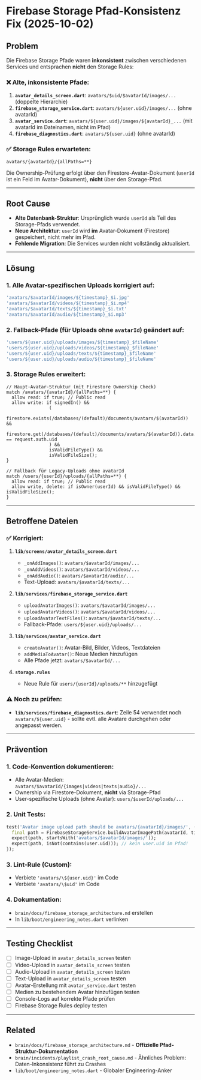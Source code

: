 # Firebase Storage Pfad-Konsistenz Fix (2025-10-02)

## Problem
Die Firebase Storage Pfade waren **inkonsistent** zwischen verschiedenen Services und entsprachen **nicht** den Storage Rules:

### ❌ Alte, inkonsistente Pfade:
1. **`avatar_details_screen.dart`**: `avatars/$uid/$avatarId/images/...` (doppelte Hierarchie)
2. **`firebase_storage_service.dart`**: `avatars/${user.uid}/images/...` (ohne avatarId)
3. **`avatar_service.dart`**: `avatars/${user.uid}/images/${avatarId}_...` (mit avatarId im Dateinamen, nicht im Pfad)
4. **`firebase_diagnostics.dart`**: `avatars/${user.uid}` (ohne avatarId)

### ✅ Storage Rules erwarteten:
```
avatars/{avatarId}/{allPaths=**}
```
Die Ownership-Prüfung erfolgt über den Firestore-Avatar-Dokument (`userId` ist ein Feld im Avatar-Dokument), **nicht** über den Storage-Pfad.

---

## Root Cause
- **Alte Datenbank-Struktur**: Ursprünglich wurde `userId` als Teil des Storage-Pfads verwendet.
- **Neue Architektur**: `userId` wird **im** Avatar-Dokument (Firestore) gespeichert, nicht mehr im Pfad.
- **Fehlende Migration**: Die Services wurden nicht vollständig aktualisiert.

---

## Lösung

### 1. **Alle Avatar-spezifischen Uploads korrigiert** auf:
```dart
'avatars/$avatarId/images/${timestamp}_$i.jpg'
'avatars/$avatarId/videos/${timestamp}_$i.mp4'
'avatars/$avatarId/texts/${timestamp}_$i.txt'
'avatars/$avatarId/audio/${timestamp}_$i.mp3'
```

### 2. **Fallback-Pfade** (für Uploads ohne `avatarId`) geändert auf:
```dart
'users/${user.uid}/uploads/images/${timestamp}_$fileName'
'users/${user.uid}/uploads/videos/${timestamp}_$fileName'
'users/${user.uid}/uploads/texts/${timestamp}_$fileName'
'users/${user.uid}/uploads/audio/${timestamp}_$fileName'
```

### 3. **Storage Rules erweitert**:
```
// Haupt-Avatar-Struktur (mit Firestore Ownership Check)
match /avatars/{avatarId}/{allPaths=**} {
  allow read: if true; // Public read
  allow write: if signedIn() && 
                (
                  firestore.exists(/databases/(default)/documents/avatars/$(avatarId)) &&
                  firestore.get(/databases/(default)/documents/avatars/$(avatarId)).data.userId == request.auth.uid
                ) &&
                isValidFileType() && 
                isValidFileSize();
}

// Fallback für Legacy-Uploads ohne avatarId
match /users/{userId}/uploads/{allPaths=**} {
  allow read: if true; // Public read
  allow write, delete: if isOwner(userId) && isValidFileType() && isValidFileSize();
}
```

---

## Betroffene Dateien

### ✅ Korrigiert:
1. **`lib/screens/avatar_details_screen.dart`**
   - `_onAddImages()`: `avatars/$avatarId/images/...`
   - `_onAddVideos()`: `avatars/$avatarId/videos/...`
   - `_onAddAudio()`: `avatars/$avatarId/audio/...`
   - Text-Upload: `avatars/$avatarId/texts/...`

2. **`lib/services/firebase_storage_service.dart`**
   - `uploadAvatarImages()`: `avatars/$avatarId/images/...`
   - `uploadAvatarVideos()`: `avatars/$avatarId/videos/...`
   - `uploadAvatarTextFiles()`: `avatars/$avatarId/texts/...`
   - Fallback-Pfade: `users/${user.uid}/uploads/...`

3. **`lib/services/avatar_service.dart`**
   - `createAvatar()`: Avatar-Bild, Bilder, Videos, Textdateien
   - `addMediaToAvatar()`: Neue Medien hinzufügen
   - Alle Pfade jetzt: `avatars/$avatarId/...`

4. **`storage.rules`**
   - Neue Rule für `users/{userId}/uploads/**` hinzugefügt

### ⚠️ Noch zu prüfen:
- **`lib/services/firebase_diagnostics.dart`**: Zeile 54 verwendet noch `avatars/${user.uid}` - sollte evtl. alle Avatare durchgehen oder angepasst werden.

---

## Prävention

### 1. **Code-Konvention dokumentieren**:
- Alle Avatar-Medien: `avatars/$avatarId/{images|videos|texts|audio}/...`
- Ownership via Firestore-Dokument, **nicht** via Storage-Pfad
- User-spezifische Uploads (ohne Avatar): `users/$userId/uploads/...`

### 2. **Unit Tests**:
```dart
test('Avatar image upload path should be avatars/{avatarId}/images/', () {
  final path = FirebaseStorageService.buildAvatarImagePath(avatarId, timestamp);
  expect(path, startsWith('avatars/$avatarId/images/'));
  expect(path, isNot(contains(user.uid))); // kein user.uid im Pfad!
});
```

### 3. **Lint-Rule** (Custom):
- Verbiete `'avatars/\${user.uid}'` im Code
- Verbiete `'avatars/\$uid'` im Code

### 4. **Dokumentation**:
- `brain/docs/firebase_storage_architecture.md` erstellen
- In `lib/boot/engineering_notes.dart` verlinken

---

## Testing Checklist
- [ ] Image-Upload in `avatar_details_screen` testen
- [ ] Video-Upload in `avatar_details_screen` testen
- [ ] Audio-Upload in `avatar_details_screen` testen
- [ ] Text-Upload in `avatar_details_screen` testen
- [ ] Avatar-Erstellung mit `avatar_service.dart` testen
- [ ] Medien zu bestehendem Avatar hinzufügen testen
- [ ] Console-Logs auf korrekte Pfade prüfen
- [ ] Firebase Storage Rules deploy testen

---

## Related
- `brain/docs/firebase_storage_architecture.md` - **Offizielle Pfad-Struktur-Dokumentation**
- `brain/incidents/playlist_crash_root_cause.md` - Ähnliches Problem: Daten-Inkonsistenz führt zu Crashes
- `lib/boot/engineering_notes.dart` - Globaler Engineering-Anker

